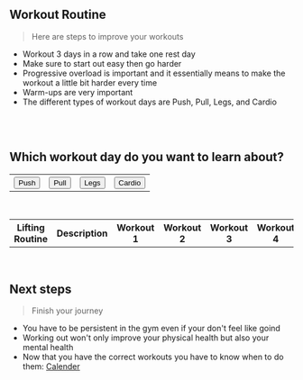 ## Workout Routine
> Here are steps to improve your workouts
- Workout 3 days in a row and take one rest day
- Make sure to start out easy then go harder
- Progressive overload is important and it essentially means to make the workout a little bit harder every time
- Warm-ups are very important
- The different types of workout days are Push, Pull, Legs, and Cardio
<br>
<br>


## Which workout day do you want to learn about?

<script> AOS.init();</script>

<table>
 <tr>
   <th><button onclick="revPush()">Push</button></th>
   <th><button onclick="revPull()">Pull</button></th>
   <th><button onclick="revLeg()">Legs</button></th>
   <th><button onclick="revCard()">Cardio</button></th>
 </tr>
</table>


<script>
   function revPush() {
   var x = document.getElementById("push");
   if (x.style.display === "none") {
     x.style.display = "table-row";
   } else {
     x.style.display = "none";
   }
 }
function revPull() {
   var x = document.getElementById("pull");
   if (x.style.display === "none") {
     x.style.display = "table-row";
   } else {
     x.style.display = "none";
   }
 }
function revLeg() {
   var x = document.getElementById("leg");
   if (x.style.display === "none") {
     x.style.display = "table-row";
   } else {
     x.style.display = "none";
   }
 }
function revCard() {
   var x = document.getElementById("cardio");
   if (x.style.display === "none") {
     x.style.display = "table";
   } else {
     x.style.display = "none";
   }
 }
</script>
<br>


<table>
<tr>
<th>Lifting Routine</th>
<th>Description</th>
<th>Workout 1</th>
<th>Workout 2</th>
<th>Workout 3</th>
<th>Workout 4</th>
<th>Workout 5</th>
<th>Workout 6</th>
<th>Workout 7</th>
<th>Workout 8</th>
<th>Workout 9</th>
</tr>
<tr id="push" style="display: none;">
 <th>Push Day</th>
 <td>On Push Day you work the chest, shoulders, and triceps.</td>
 <td>Bench Press <img width= "200p" height="100p" src="https://static.strengthlevel.com/images/illustrations/bench-press-1000x1000.jpg"></td>
 <td>Incline Bench Press <img width= "200p" height="100p" src="https://static.strengthlevel.com/images/illustrations/incline-bench-press-1000x1000.jpg"></td>
 <td>Chest Fly <img width= "200p" height="100p" src="https://static.strengthlevel.com/images/illustrations/dumbbell-fly-1000x1000.jpg"></td>
 <td>Shoulder Press <img width= "200p" height="100p" src="https://static.strengthlevel.com/images/illustrations/dumbbell-shoulder-press-1000x1000.jpg"></td>
 <td>Lateral Raise <img width= "200p" height="100p" src="https://static.strengthlevel.com/images/illustrations/dumbbell-lateral-raise-1000x1000.jpg"></td>
 <td>Shoulder Shrug <img width= "200p" height="100p" src="https://cdn.shopify.com/s/files/1/0250/0362/2496/articles/5ee17b445694cd8620bba313_dumbbell-shrug-exercise-anabolic-aliens-p-500.png?v=1644921383"></td>
 <td>Tricep Dips <img width= "200p" height="100p" src="https://fitlifefanatics.com/wp-content/uploads/2019/11/seated-triceps-dip.jpg"></td>
 <td>Skull Crusher <img width= "200p" height="100p" src="https://cdn.shopify.com/s/files/1/0250/0362/2496/articles/5f13429eb890e6c107286be3_barbell-skull-crusher-anabolic-aliens-p-500.png?v=1644918985"></td>
 <td>Cable Tripcep Extension <img width= "200p" height="100p" src="https://static.strengthlevel.com/images/illustrations/cable-overhead-tricep-extension-1000x1000.jpg"></td>
</tr>
<tr id="pull" style="display: none;">
 <th>Pull Day</th>
 <td>On Pull Day you work the back and biceps.</td>
 <td>Barbell Bicep Curls <img width= "200p" height="100p" src="https://static.strengthlevel.com/images/illustrations/barbell-curl-1000x1000.jpg"></td>
 <td>Dumbell Side Curl <img width= "200p" height="100p" src="https://cdn.shopify.com/s/files/1/1876/4703/files/shutterstock_419477203_480x480.jpg?v=1636560233"></td>
 <td>Spider Curls <img width= "200p" height="100p" src="https://www.fitliferegime.com/wp-content/uploads/2022/07/Dumbbell-Reverse-Spider-Curl..webp"></td>
 <td>Deadlift <img width= "200p" height="100p" src="https://www.shutterstock.com/image-illustration/illustration-exercise-hex-bar-deadlift-260nw-2236273291.jpg"></td>
 <td>Barbell Row <img width= "200p" height="100p" src="https://fitnessstars.weebly.com/uploads/5/8/8/7/58879495/6355472_orig.png"></td>
 <td>Pullups <img width= "200p" height="100p" src="https://static.strengthlevel.com/images/illustrations/pull-ups-1000x1000.jpg"></td>
 <td>Landmine Row <img width= "200p" height="100p" src="https://www.pwfitness.ca/wp-content/uploads/2021/03/IMG_3035.jpg"></td>
 <td>Seated Cable Rows <img width= "200p" height="100p" src="https://static.strengthlevel.com/images/illustrations/seated-cable-row-1000x1000.jpg"></td>
 <td>Lateral Pull <img width= "200p" height="100p" src="https://static.strengthlevel.com/images/illustrations/lat-pulldown-1000x1000.jpg"></td>
</tr>
<tr id="leg" style="display: none;">
 <th>Leg Day</th>
 <td>On Leg Day you work the calves, hamstrings, quadriceps, and glutes</td>
 <td>Barbell Squats <img width= "200p" height="100p" src="https://static.strengthlevel.com/images/illustrations/squat-1000x1000.jpg"></td>
 <td>Split Squats <img width= "200p" height="100p" src="https://fuelforwellness.files.wordpress.com/2015/04/alternating-split-squat-jumps.png"></td>
 <td>Step-Ups <img width= "200p" height="100p" src="https://bodybuilding-wizard.com/wp-content/uploads/2015/01/dumbbell-step-up.jpg"></td>
 <td>Leg Curls <img width= "200p" height="100p" src="https://www.burnthefatinnercircle.com/members/images/1255.jpg"></td>
 <td>Single Leg Deadlift <img width= "200p" height="100p" src="https://static.strengthlevel.com/images/illustrations/single-leg-dumbbell-deadlift-1000x1000.jpg"></td>
 <td>Calf Raises <img width= "200p" height="100p" src="https://fitnessvolt.com/wp-content/uploads/2021/02/dumbbell-standing-calf-raise-.jpg"></td>
 <td>Bulgarian Split Squat <img width= "200p" height="100p" src="https://encrypted-tbn0.gstatic.com/images?q=tbn:ANd9GcSpgXMwpVxSVv2kZCwG_-t_xGmIGvGbBdK8RQ&usqp=CAU"></td>
 <td>Side Lunge <img width= "200p" height="100p" src="https://s3.amazonaws.com/prod.skimble/assets/2286935/image_iphone.jpg"></td>
 <td>Barbell Glute Bridge <img width= "200p" height="100p" src="https://static.strengthlevel.com/images/illustrations/barbell-glute-bridge-1000x1000.jpg"></td>
</tr>
</table>




<br>


<table id="cardio" style="display: none;">
 <tr>
 <th>Cardio Routine</th>
 <th>Time</th>
 <th>Picture</th>
 </tr>
 <tr>
 <th>Running</th>
 <td>20 minutes + 3(number of weeks)</td>
 <td><img width= "200p" height="100p" src="https://www.shutterstock.com/image-vector/running-man-vector-sketch-icon-260nw-467756699.jpg"></td>
 </tr>
 <tr>
 <th>Biking</th>
 <td>30 minutes + 3(number of weeks)</td>
 <td><img width= "200p" height="100p" src="https://media.istockphoto.com/id/478305878/vector/athlete-riding-bycicle-side-view-drawing.jpg?s=612x612&w=0&k=20&c=0vFH5L-Hz_tjPeQ7SpUOfhWj8o8-kjJGWjDeEI1O2pU="></td>
 </tr>
 <tr>
 <th>Swimming</th>
 <td>20 minutes + 2(number of weeks)</td>
 <td><img width= "200p" height="100p" src="https://www.shutterstock.com/image-vector/illustration-swimmer-black-white-drawing-260nw-1863561151.jpg"></td>
 </tr>
</table>


## Next steps
> Finish your journey
- You have to be persistent in the gym even if your don't feel like goind
- Working out won't only improve your physical health but also your mental health
- Now that you have the correct workouts you have to know when to do them:  [Calender](https://jakewarren2414.github.io/dolphins2/calender)
<div style="padding: 150px;">
</div>

